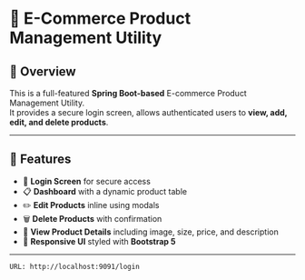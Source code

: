 # 🛒 E-Commerce Product Management Utility

## 📌 Overview

This is a full-featured **Spring Boot-based** E-commerce Product Management Utility.  
It provides a secure login screen, allows authenticated users to **view, add, edit, and delete products**.

---

## 🎯 Features

- 🔐 **Login Screen** for secure access
- 📋 **Dashboard** with a dynamic product table
- ✏️ **Edit Products** inline using modals
- 🗑️ **Delete Products** with confirmation
- 👀 **View Product Details** including image, size, price, and description
- 💅 **Responsive UI** styled with **Bootstrap 5**

---


```bash
URL: http://localhost:9091/login
```

